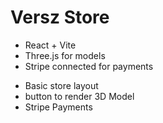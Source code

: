 # Versz Store
 - React + Vite
 - Three.js for models
 - Stripe connected for payments 


* Basic store layout
* button to render 3D Model
* Stripe Payments 